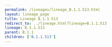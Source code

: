 ```yaml
---
permalink: /lineages/lineage_B.1.1.513.html
layout: lineage_page
title: Lineage B.1.1.513
redirect_to: ../lineage.html?lineage=B.1.1.513
lineage: B.1.1.513
parent: B.1.1
children: ['B.1.1.513']
---
```

